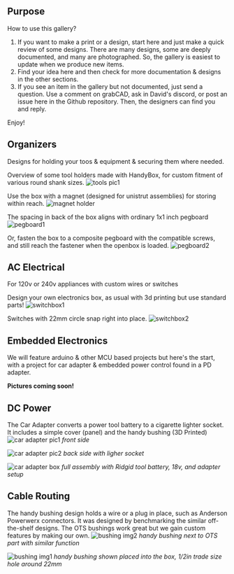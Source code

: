 ## Purpose
How to use this gallery?  
1) If you want to make a print or a design, start here and just make a quick review of some designs.  There are many designs, some are deeply documented, and many are photographed.  So, the gallery is easiest to update when we produce new items.  
2) Find your idea here and then check for more documentation & designs in the other sections.
3) If you see an item in the gallery but not documented, just send a question.  Use a comment on grabCAD, ask in David's discord, or post an issue here in the Github repository.  Then, the designers can find you and reply.

Enjoy!

## Organizers
Designs for holding your toos & equipment & securing them where needed.

Overview of some tool holders made with HandyBox, for custom fitment of various round shank sizes.
![tools pic1](img/img_tools1.JPG)

Use the box with a magnet (designed for unistrut assemblies) for storing within reach.
![magnet holder](img/img_magnet.jpg)

The spacing in back of the box aligns with ordinary 1x1 inch pegboard
![pegboard1](img/img_pegboard1.jpg)

Or, fasten the box to a composite pegboard with the compatible screws, and still reach the fastener when the openbox is loaded.
![pegboard2](img/img_pegboard2.jpg)

## AC Electrical
For 120v or 240v appliances with custom wires or switches

Design your own electronics box, as usual with 3d printing but use standard parts!
![switchbox1](img/img_switchbox1.jpg)

Switches with 22mm circle snap right into place.
![switchbox2](img/img_switchbox2.jpg)

## Embedded Electronics
We will feature arduino & other MCU based projects but here's the start, with a project for car adapter & embedded power control found in a PD adapter.

**Pictures coming soon!**

## DC Power

The Car Adapter converts a power tool battery to a cigarette lighter socket.  It includes a simple cover (panel) and the handy bushing (3D Printed)
![car adapter pic1](img/img_carAdapter1.JPG)
_front side_

![car adapter pic2](img/img_carAdapter2.JPG)
_back side with ligher socket_

![car adapter box](img/IMG_0158.jpeg)
_full assembly with Ridgid tool battery, 18v, and adapter setup_

## Cable Routing

The handy bushing design holds a wire or a plug in place, such as Anderson Powerwerx connectors.   It was designed by benchmarking the similar off-the-shelf designs.  The OTS bushings work great but we gain custom features by making our own.
![bushing img2](img/img_bushing2.JPG)
_handy bushing next to OTS part with similar function_

![bushing img1](img/img_bushing1.JPG)
_handy bushing shown placed into the box, 1/2in trade size hole around 22mm_

